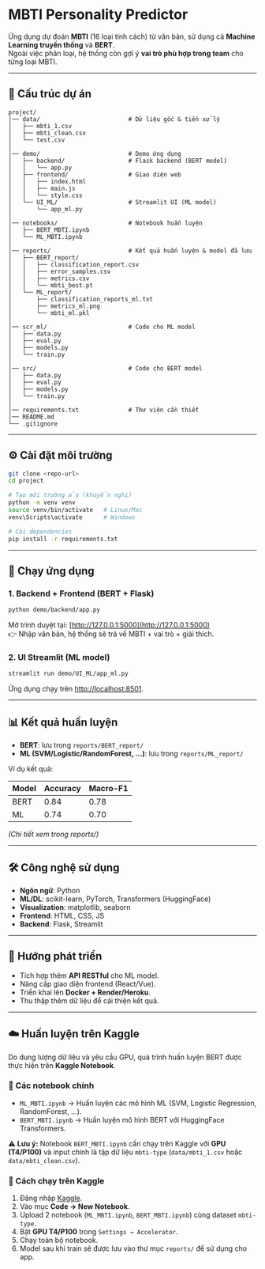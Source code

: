 # MBTI Personality Predictor

Ứng dụng dự đoán **MBTI** (16 loại tính cách) từ văn bản, sử dụng cả **Machine Learning truyền thống** và **BERT**.  
Ngoài việc phân loại, hệ thống còn gợi ý **vai trò phù hợp trong team** cho từng loại MBTI.

---

## 📂 Cấu trúc dự án

```
project/
│── data/                         # Dữ liệu gốc & tiền xử lý
│   ├── mbti_1.csv
│   ├── mbti_clean.csv
│   └── test.csv
│
│── demo/                         # Demo ứng dụng
│   ├── backend/                  # Flask backend (BERT model)
│   │   └── app.py
│   ├── frontend/                 # Giao diện web
│   │   ├── index.html
│   │   ├── main.js
│   │   └── style.css
│   └── UI_ML/                    # Streamlit UI (ML model)
│       └── app_ml.py
│
│── notebooks/                    # Notebook huấn luyện
│   ├── BERT_MBTI.ipynb
│   └── ML_MBTI.ipynb
│
│── reports/                      # Kết quả huấn luyện & model đã lưu
│   ├── BERT_report/
│   │   ├── classification_report.csv
│   │   ├── error_samples.csv
│   │   ├── metrics.csv
│   │   └── mbti_best.pt
│   └── ML_report/
│       ├── classification_reports_ml.txt
│       ├── metrics_ml.png
│       └── mbti_ml.pkl
│
│── scr_ml/                       # Code cho ML model
│   ├── data.py
│   ├── eval.py
│   ├── models.py
│   └── train.py
│
│── src/                          # Code cho BERT model
│   ├── data.py
│   ├── eval.py
│   ├── models.py
│   └── train.py
│
│── requirements.txt              # Thư viện cần thiết
│── README.md
└── .gitignore
```

---

## ⚙️ Cài đặt môi trường

```bash
git clone <repo-url>
cd project

# Tạo môi trường ảo (khuyến nghị)
python -m venv venv
source venv/bin/activate   # Linux/Mac
venv\Scripts\activate      # Windows

# Cài dependencies
pip install -r requirements.txt
```

---

## 🚀 Chạy ứng dụng

### 1. Backend + Frontend (BERT + Flask)

```bash
python demo/backend/app.py
```

Mở trình duyệt tại: [http://127.0.0.1:5000](http://127.0.0.1:5000)  
👉 Nhập văn bản, hệ thống sẽ trả về MBTI + vai trò + giải thích.

### 2. UI Streamlit (ML model)

```bash
streamlit run demo/UI_ML/app_ml.py
```

Ứng dụng chạy trên [http://localhost:8501](http://localhost:8501).

---

## 📊 Kết quả huấn luyện

- **BERT**: lưu trong `reports/BERT_report/`
- **ML (SVM/Logistic/RandomForest, …)**: lưu trong `reports/ML_report/`

Ví dụ kết quả:

| Model | Accuracy | Macro-F1 |
|-------|----------|----------|
| BERT  | 0.84     | 0.78     |
| ML    | 0.74     | 0.70     |

*(Chi tiết xem trong reports/)*

---

## 🛠 Công nghệ sử dụng

- **Ngôn ngữ**: Python
- **ML/DL**: scikit-learn, PyTorch, Transformers (HuggingFace)
- **Visualization**: matplotlib, seaborn
- **Frontend**: HTML, CSS, JS
- **Backend**: Flask, Streamlit

---

## 📌 Hướng phát triển

- Tích hợp thêm **API RESTful** cho ML model.  
- Nâng cấp giao diện frontend (React/Vue).  
- Triển khai lên **Docker + Render/Heroku**.  
- Thu thập thêm dữ liệu để cải thiện kết quả.  

---

## ☁️ Huấn luyện trên Kaggle

Do dung lượng dữ liệu và yêu cầu GPU, quá trình huấn luyện BERT được thực hiện trên **Kaggle Notebook**.

### 📓 Các notebook chính
- `ML_MBTI.ipynb` → Huấn luyện các mô hình ML (SVM, Logistic Regression, RandomForest, …).  
- `BERT_MBTI.ipynb` → Huấn luyện mô hình BERT với HuggingFace Transformers.  

⚠️ **Lưu ý:** Notebook `BERT_MBTI.ipynb` cần chạy trên Kaggle với **GPU (T4/P100)** và input chính là tập dữ liệu `mbti-type` (`data/mbti_1.csv` hoặc `data/mbti_clean.csv`).  

### 🚀 Cách chạy trên Kaggle
1. Đăng nhập [Kaggle](https://www.kaggle.com/).  
2. Vào mục **Code → New Notebook**.  
3. Upload 2 notebook (`ML_MBTI.ipynb`, `BERT_MBTI.ipynb`) cùng dataset `mbti-type`.  
4. Bật **GPU T4/P100** trong `Settings → Accelerator`.  
5. Chạy toàn bộ notebook.  
6. Model sau khi train sẽ được lưu vào thư mục `reports/` để sử dụng cho app.  
